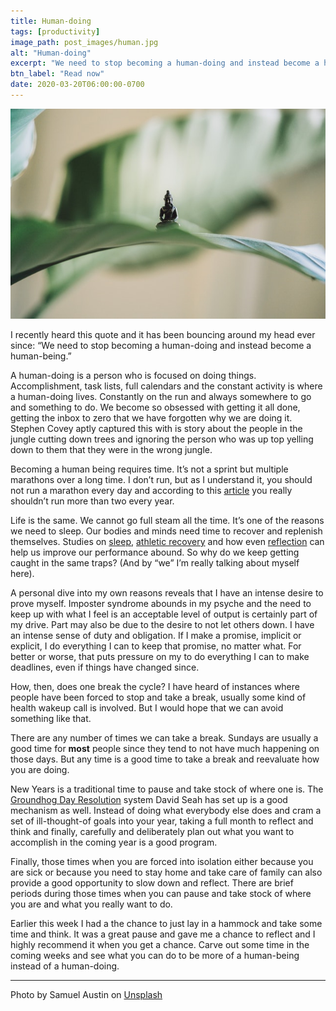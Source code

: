 ```yaml
---
title: Human-doing
tags: [productivity]
image_path: post_images/human.jpg
alt: "Human-doing"
excerpt: "We need to stop becoming a human-doing and instead become a human-being."
btn_label: "Read now"
date: 2020-03-20T06:00:00-0700
---
```

![human][image]

I recently heard this quote and it has been bouncing around my head ever since: “We need to stop becoming a human-doing and instead become a human-being.”

A human-doing is a person who is focused on doing things. Accomplishment, task lists, full calendars and the constant activity is where a human-doing lives. Constantly on the run and always somewhere to go and something to do. We become so obsessed with getting it all done, getting the inbox to zero that we have forgotten why we are doing it. Stephen Covey aptly captured this with is story about the people in the jungle cutting down trees and ignoring the person who was up top yelling down to them that they were in the wrong jungle.

Becoming a human being requires time. It’s not a sprint but multiple marathons over a long time. I don’t run, but as I understand it, you should not run a marathon every day and according to this [article][marathon] you really shouldn’t run more than two every year.

Life is the same. We cannot go full steam all the time. It’s one of the reasons we need to sleep. Our bodies and minds need time to recover and replenish themselves. Studies on [sleep][sleep_study], [athletic recovery][athletic_recovery] and how even [reflection][reflection_study] can help us improve our performance abound. So why do we keep getting caught in the same traps? (And by “we” I’m really talking about myself here). 

A personal dive into my own reasons reveals that I have an intense desire to prove myself. Imposter syndrome abounds in my psyche and the need to keep up with what I feel is an acceptable level of output is certainly part of my drive. Part may also be due to the desire to not let others down. I have an intense sense of duty and obligation. If I make a promise, implicit or explicit, I do everything I can to keep that promise, no matter what. For better or worse, that puts pressure on my to do everything I can to make deadlines, even if things have changed since.

How, then, does one break the cycle? I have heard of instances where people have been forced to stop and take a break, usually some kind of health wakeup call is involved. But I would hope that we can avoid something like that.

There are any number of times we can take a break. Sundays are usually a good time for **most** people since they tend to not have much happening on those days. But any time is a good time to take a break and reevaluate how you are doing.

New Years is a traditional time to pause and take stock of where one is. The [Groundhog Day Resolution][groundhog] system David Seah has set up is a good mechanism as well. Instead of doing what everybody else does and cram a set of ill-thought-of goals into your year, taking a full month to reflect and think and finally, carefully and deliberately plan out what you want to accomplish in the coming year is a good program.

Finally, those times when you are forced into isolation either because you are sick or because you need to stay home and take care of family can also provide a good opportunity to slow down and reflect. There are brief periods during those times when you can pause and take stock of where you are and what you really want to do. 

Earlier this week I had a the chance to just lay in a hammock and take some time and think. It was a great pause and gave me a chance to reflect and I highly recommend it when you get a chance. Carve out some time in the coming weeks and see what you can do to be more of a human-being instead of a human-doing.

---
Photo by Samuel Austin on [Unsplash][unsplash]

[image]: /images/post_images/human.jpg
[unsplash]: https://unsplash.com/photos/0tTA6cewPr8

[marathon]: https://www.active.com/running/articles/how-long-should-you-wait-between-marathons
[athletic_recovery]: https://link.springer.com/article/10.2165/00007256-200636090-00005
[sleep_study]: https://www.ncbi.nlm.nih.gov/pmc/articles/PMC3119836/
[reflection_study]: https://papers.ssrn.com/sol3/papers.cfm?abstract_id=2414478
[groundhog]: https://davidseah.com/2007/02/groundhog-day-resolutions/
